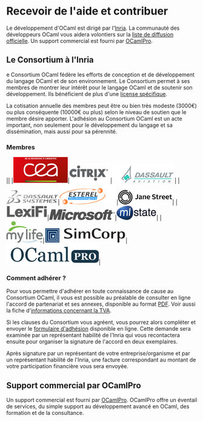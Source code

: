Recevoir de l'aide et contribuer
================================

Le développement d'OCaml est dirigé par l'[Inria](http://caml.inria.fr/). La communauté des développeurs OCaml vous aidera volontiers sur la [liste de diffusion officielle](mailing_lists.html). Un support commercial est fourni par [OCamlPro](#ocamlpro).

Le Consortium à l'Inria
-----------------------

e Consortium OCaml fédère les efforts de conception et de développement du langage OCaml et de son environnement. Le Consortium permet à ses membres de montrer leur intérêt pour le langage OCaml et de soutenir son développement. Ils bénéficient de plus d'une [license spécifique](consortium/license.html).

La cotisation annuelle des membres peut être ou bien très modeste (3000€) ou plus conséquente (10000€ ou plus) selon le niveau de soutien que le membre désire apporter. L'adhésion au Consortium OCaml est un acte important, non seulement pour le développement du langage et sa dissémination, mais aussi pour sa pérennité.

### Membres

||
|[![CEA](img/cea.png)](http://www.cea.fr)|[![Citrix](img/citrix.png)](http://www.citrix.com)|[![Dassault Aviation](img/dassault-aviation.png)](http://www.dassault-aviation.com)|
|[![Dassault System](img/3ds.png)](http://www.3ds.com)|[![Esterel Technologies](img/esterel.png)](http://www.esterel-technologies.com)|[![Jane Street](img/janestreet.png)](http://www.janestreet.com)|
|[![Lexifi](img/lexifi.png)](http://www.lexifi.com)|[![Microsoft](img/microsoft.png)](http://www.microsoft.com)|[![MLState](img/mlstate.png)](http://www.mlstate.com)|
|[![Mylife.com](img/mylife.png)](http://www.mylife.com)|[![SimCorp](img/simcorp.png)](http://www.simcorp.com)|[![OCamlPro](img/ocamlpro.png)](http://www.ocamlpro.com)|

### Comment adhérer ?

Pour vous permettre d'adhérer en toute connaissance de cause au Consortium OCaml, il vous est possible au préalable de consulter en ligne l'accord de partenariat et ses annexes, disponible au format [PDF](http://caml.inria.fr/consortium/agreement.fr.pdf). Voir aussi la fiche d'[informations concernant la TVA](http://caml.inria.fr/consortium/vat.fr.html).

Si les clauses du Consortium vous agréent, vous pourrez alors compléter et envoyer le [formulaire d'adhésion](http://caml.inria.fr/consortium/form.fr.html) disponible en ligne. Cette demande sera examinée par un représentant habilité de l'Inria qui vous recontactera ensuite pour organiser la signature de l'accord en deux exemplaires.

Après signature par un représentant de votre entreprise/organisme et par un représentant habilité de l'Inria, une facture correspondant au montant de votre participation financière vous sera envoyée.

Support commercial par OCamlPro
-------------------------------

Un support commercial est fourni par [OCamlPro](http://www.ocamlpro.com/). OCamlPro offre un éventail de services, du simple support au développement avancé en OCaml, des formation et de la consultance.
